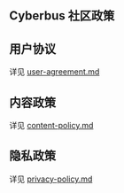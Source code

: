 Cyberbus 社区政策
----------------

## 用户协议

详见 [user-agreement.md](user-agreement.md)


## 内容政策 

详见 [content-policy.md](content-policy.md)


## 隐私政策

详见 [privacy-policy.md](privacy-policy.md)
